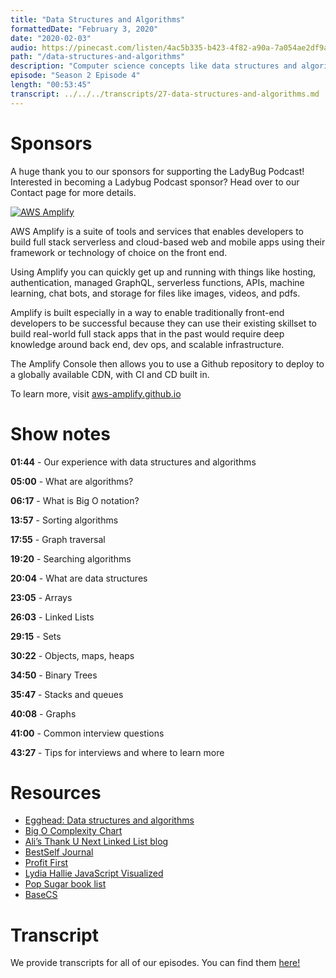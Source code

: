 ```yaml
---
title: "Data Structures and Algorithms"
formattedDate: "February 3, 2020"
date: "2020-02-03"
audio: https://pinecast.com/listen/4ac5b335-b423-4f82-a90a-7a054ae2df9a.mp3
path: "/data-structures-and-algorithms"
description: "Computer science concepts like data structures and algorithms can be super intimidating, especially if you’re cramming the night before an interview. In this episode, we’ll discuss common algorithms and data structures and give you some tips for your next whiteboarding challenge."
episode: "Season 2 Episode 4"
length: "00:53:45"
transcript: ../../../transcripts/27-data-structures-and-algorithms.md
---
```


# Sponsors

A huge thank you to our sponsors for supporting the LadyBug Podcast! Interested in becoming a Ladybug Podcast sponsor? Head over to our Contact page for more details.

<a class="image-link" target="_blank" href="http://aws-amplify.github.io/"><img src="../../images/sponsors/aws-amplify.png" alt="AWS Amplify"></a>

AWS Amplify is a suite of tools and services that enables developers to build full stack serverless and cloud-based web and mobile apps using their framework or technology of choice on the front end.

Using Amplify you can quickly get up and running with things like hosting, authentication, managed GraphQL, serverless functions, APIs, machine learning, chat bots, and storage for files like images, videos, and pdfs.

Amplify is built especially in a way to enable traditionally front-end developers to be successful because they can use their existing skillset to build real-world full stack apps that in the past would require deep knowledge around back end, dev ops, and scalable infrastructure.

The Amplify Console then allows you to use a Github repository to deploy to a globally available CDN, with CI and CD built in.

To learn more, visit <a href="http://aws-amplify.github.io/">aws-amplify.github.io</a>

# Show notes

**01:44** - Our experience with data structures and algorithms

**05:00** - What are algorithms?

**06:17** - What is Big O notation?

**13:57** - Sorting algorithms

**17:55** - Graph traversal

**19:20** - Searching algorithms

**20:04** - What are data structures

**23:05** - Arrays

**26:03** - Linked Lists

**29:15** - Sets

**30:22** - Objects, maps, heaps

**34:50** - Binary Trees

**35:47** - Stacks and queues

**40:08** - Graphs

**41:00** - Common interview questions

**43:27** - Tips for interviews and where to learn more

# Resources

- [Egghead: Data structures and algorithms](https://egghead.io/courses/data-structures-and-algorithms-in-javascript)
- [Big O Complexity Chart](https://www.bigocheatsheet.com/)
- [Ali’s Thank U Next Linked List blog](https://dev.to/aspittel/thank-u-next-an-introduction-to-linked-lists-4pph)
- [BestSelf Journal](https://bestself.co/collections/all/products/self-journal)
- [Profit First](https://www.goodreads.com/book/show/23948433-profit-first)
- [Lydia Hallie JavaScript Visualized](https://dev.to/lydiahallie/javascript-visualized-prototypal-inheritance-47co)
- [Pop Sugar book list](https://www.popsugar.co.uk/gdpr-consent?destination=https%3A%2F%2Fwww.popsugar.co.uk%2Fentertainment%2Freading-challenge-2020-46911508%3Futm_medium%3Dredirect%26utm_campaign%3DUS%3ADE%26utm_source%3Dwww.google.com)
- [BaseCS](https://medium.com/basecs)

# Transcript

We provide transcripts for all of our episodes. You can find them <a href="https://github.com/ladybug-podcast/ladybug-website/blob/master/transcripts/27-data-structures-and-algorithms.md" target="_blank" class="highlight">here!</a>
